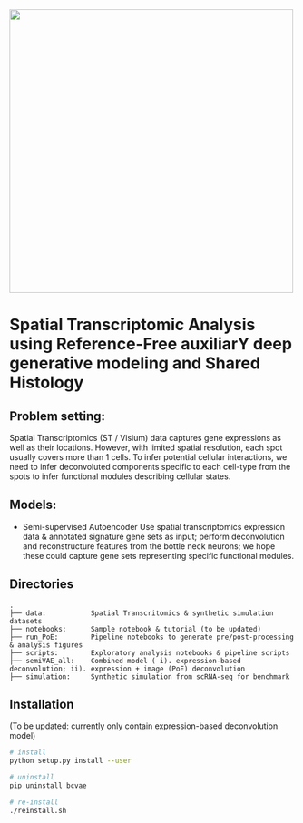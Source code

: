<img src=https://github.com/azizilab/Starfysh/blob/main/logo.png width="500" />

# Spatial Transcriptomic Analysis using Reference-Free auxiliarY deep generative modeling and Shared Histology


## Problem setting: 

Spatial Transcriptomics (ST / Visium) data captures gene expressions as well as their locations. However, with limited spatial resolution, each spot usually covers more than 1 cells. To infer potential cellular interactions, we need to infer deconvoluted components specific to each cell-type from the spots to infer functional modules describing cellular states. 



## Models:
- Semi-supervised Autoencoder
Use spatial transcriptomics expression data & annotated signature gene sets as input; perform deconvolution and reconstructure features from the bottle neck neurons; we hope these could capture gene sets representing specific functional modules.


## Directories
```
.
├── data:           Spatial Transcritomics & synthetic simulation datasets
├── notebooks:      Sample notebook & tutorial (to be updated)
├── run_PoE:        Pipeline notebooks to generate pre/post-processing & analysis figures
├── scripts:        Exploratory analysis notebooks & pipeline scripts
├── semiVAE_all:    Combined model ( i). expression-based deconvolution; ii). expression + image (PoE) deconvolution
├── simulation:     Synthetic simulation from scRNA-seq for benchmark
```


## Installation
(To be updated: currently only contain expression-based deconvolution model)
```bash
# install
python setup.py install --user

# uninstall
pip uninstall bcvae

# re-install
./reinstall.sh
```
